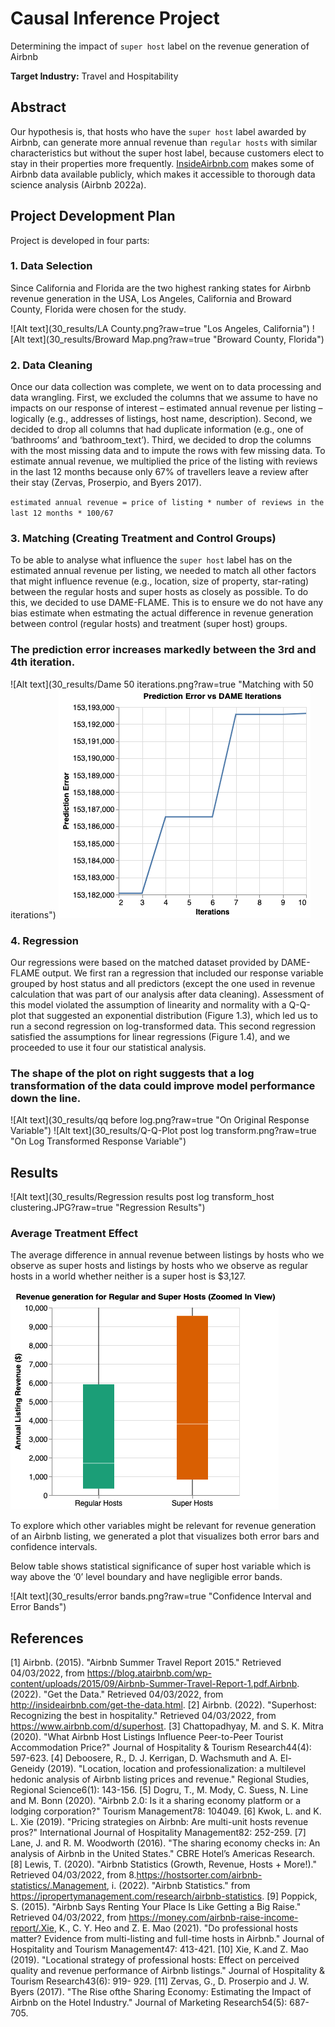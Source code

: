 # Causal Inference Project
Determining the impact of `super host` label on the revenue generation of Airbnb 

**Target Industry:** Travel and Hospitability

## Abstract
Our hypothesis is, that hosts who have the `super host` label awarded by Airbnb, can generate
more annual revenue than `regular hosts` with similar characteristics but without the super host
label, because customers elect to stay in their properties more frequently. [InsideAirbnb.com](http://insideairbnb.com/get-the-data.html) makes some of Airbnb data available publicly, which makes it accessible to thorough data science analysis (Airbnb 2022a).

## Project Development Plan 
Project is developed in four parts:

### 1. Data Selection
Since California and Florida are the two highest ranking states for Airbnb revenue generation in the USA, Los Angeles, California and Broward County, Florida were chosen for the study.

![Alt text](30_results/LA County.png?raw=true "Los Angeles, California")
![Alt text](30_results/Broward Map.png?raw=true "Broward County, Florida")

### 2. Data Cleaning
Once our data collection was complete, we went on to data processing and data wrangling. First, we excluded the columns that we assume to have no impacts on our response of interest – estimated annual revenue per listing – logically (e.g., addresses of listings, host name, description). Second, we decided to drop all columns that had duplicate information (e.g., one of ‘bathrooms’ and ‘bathroom_text’). Third, we decided to drop the columns with the most missing data and to impute the rows with few missing data. To estimate annual revenue, we multiplied the price of the listing with reviews in the last 12 months because only 67% of travellers leave a review after their stay (Zervas, Proserpio, and Byers 2017).

`estimated annual revenue = price of listing * number of reviews in the last 12 months * 100/67`

### 3. Matching (Creating Treatment and Control Groups)
To be able to analyse what influence the `super host` label has on the estimated annual revenue per listing, we needed to match all other factors that might influence revenue (e.g., location, size of property, star-rating) between the regular hosts and super hosts as closely as possible. To do this, we decided to use DAME-FLAME. This is to ensure we do not have any bias estimate when estmating the actual difference in revenue generation between control (regular hosts) and treatment (super host) groups.

### The prediction error increases markedly between the 3rd and 4th iteration.
![Alt text](30_results/Dame 50 iterations.png?raw=true "Matching with 50 iterations")
![Alt text](30_results/visualization_10.png?raw=true "Matching with 10 iterations")

### 4. Regression
Our regressions were based on the matched dataset provided by DAME-FLAME output. We first ran a regression that included our response variable grouped by host status and all predictors (except the one used in revenue calculation that was part of our analysis after data cleaning). Assessment of this model violated the assumption of linearity and normality with a Q-Q-plot that suggested an exponential distribution (Figure 1.3), which led us to run a second regression on log-transformed data. This second regression satisfied the assumptions for linear regressions (Figure 1.4), and we proceeded to use it four our statistical analysis.

### The shape of the plot on right suggests that a log transformation of the data could improve model performance down the line.
![Alt text](30_results/qq before log.png?raw=true "On Original Response Variable")
![Alt text](30_results/Q-Q-Plot post log transform.png?raw=true "On Log Transformed Response Variable")

## Results
![Alt text](30_results/Regression results post log transform_host clustering.JPG?raw=true "Regression Results")

### Average Treatment Effect
The average difference in annual revenue between listings by hosts who we observe as super hosts and listings by hosts who we observe as regular hosts in a world whether neither is a super host is $3,127.

![Alt text](30_results/ate_zoomed_in.png?raw=true "Difference in Revenue Generation")

To explore which other variables might be relevant for revenue generation of an Airbnb listing, we generated a plot that visualizes both error bars and confidence intervals.

Below table shows statistical significance of super host variable which is way above the ‘0’ level boundary and have negligible error bands.

![Alt text](30_results/error bands.png?raw=true "Confidence Interval and Error Bands")

## References

[1] Airbnb. (2015). "Airbnb Summer Travel Report 2015." Retrieved 04/03/2022, from
https://blog.atairbnb.com/wp-content/uploads/2015/09/Airbnb-Summer-Travel-Report-1.pdf.Airbnb.
(2022). "Get the Data." Retrieved 04/03/2022, from http://insideairbnb.com/get-the-data.html.
[2] Airbnb. (2022). "Superhost: Recognizing the best in hospitality." Retrieved 04/03/2022, from
https://www.airbnb.com/d/superhost.
[3] Chattopadhyay, M. and S. K. Mitra (2020). "What Airbnb Host Listings Influence Peer-to-Peer
Tourist Accommodation Price?" Journal of Hospitality & Tourism Research44(4): 597-623.
[4] Deboosere, R., D. J. Kerrigan, D. Wachsmuth and A. El-Geneidy (2019). "Location, location and
professionalization: a multilevel hedonic analysis of Airbnb listing prices and revenue." Regional
Studies, Regional Science6(1): 143-156.
[5] Dogru, T., M. Mody, C. Suess, N. Line and M. Bonn (2020). "Airbnb 2.0: Is it a sharing economy
platform or a lodging corporation?" Tourism Management78: 104049.
[6] Kwok, L. and K. L. Xie (2019). "Pricing strategies on Airbnb: Are multi-unit hosts revenue pros?"
International Journal of Hospitality Management82: 252-259.
[7] Lane, J. and R. M. Woodworth (2016). "The sharing economy checks in: An analysis of Airbnb in
the United States." CBRE Hotel’s Americas Research.
[8] Lewis, T. (2020). "Airbnb Statistics (Growth, Revenue, Hosts + More!)." Retrieved 04/03/2022,
from 8.https://hostsorter.com/airbnb-statistics/.Management, i. (2022). "Airbnb Statistics." from
https://ipropertymanagement.com/research/airbnb-statistics.
[9] Poppick, S. (2015). "Airbnb Says Renting Your Place Is Like Getting a Big Raise." Retrieved
04/03/2022, from https://money.com/airbnb-raise-income-report/.Xie, K., C. Y. Heo and Z. E. Mao
(2021). "Do professional hosts matter? Evidence from multi-listing and full-time hosts in Airbnb."
Journal of Hospitality and Tourism Management47: 413-421.
[10] Xie, K.and Z. Mao (2019). "Locational strategy of professional hosts: Effect on perceived quality
and revenue performance of Airbnb listings." Journal of Hospitality & Tourism Research43(6): 919-
929.
[11] Zervas, G., D. Proserpio and J. W. Byers (2017). "The Rise ofthe Sharing Economy: Estimating
the Impact of Airbnb on the Hotel Industry." Journal of Marketing Research54(5): 687-705.